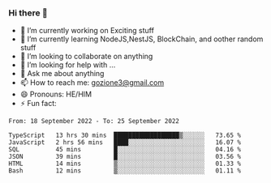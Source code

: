 ### Hi there 👋

<!--
**charlieScript/charlieScript** is a ✨ _special_ ✨ repository because its `README.md` (this file) appears on your GitHub profile.

Here are some ideas to get you started: -->

- 🔭 I’m currently working on Exciting stuff
- 🌱 I’m currently learning NodeJS,NestJS, BlockChain, and oother random stuff
- 👯 I’m looking to collaborate on anything
- 🤔 I’m looking for help with ...
- 💬 Ask me about anything
- 📫 How to reach me: gozione3@gmail.com
- 😄 Pronouns: HE/HIM
- ⚡ Fun fact: 
<!--START_SECTION:waka-->

```text
From: 18 September 2022 - To: 25 September 2022

TypeScript   13 hrs 30 mins  ██████████████████▒░░░░░░   73.65 %
JavaScript   2 hrs 56 mins   ████░░░░░░░░░░░░░░░░░░░░░   16.07 %
SQL          45 mins         █░░░░░░░░░░░░░░░░░░░░░░░░   04.16 %
JSON         39 mins         █░░░░░░░░░░░░░░░░░░░░░░░░   03.56 %
HTML         14 mins         ▒░░░░░░░░░░░░░░░░░░░░░░░░   01.33 %
Bash         12 mins         ▒░░░░░░░░░░░░░░░░░░░░░░░░   01.11 %
```

<!--END_SECTION:waka-->

